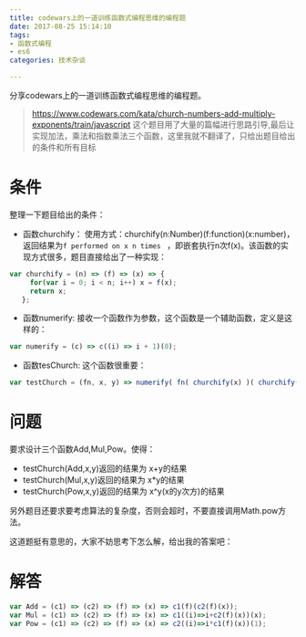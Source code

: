 ```yaml
---
title: codewars上的一道训练函数式编程思维的编程题
date: 2017-08-25 15:14:10
tags:
- 函数式编程
- es6
categories: 技术杂谈

---
```


分享codewars上的一道训练函数式编程思维的编程题。
> https://www.codewars.com/kata/church-numbers-add-multiply-exponents/train/javascript
这个题目用了大量的篇幅进行思路引导,最后让实现加法，乘法和指数乘法三个函数，这里我就不翻译了，只给出题目给出的条件和所有目标

<!--more-->

# 条件
整理一下题目给出的条件：

- 函数churchify：
使用方式：churchify(n:Number)(f:function)(x:number)，返回结果为`f performed on x n times ` ，即嵌套执行n次f(x)。该函数的实现方式很多，题目直接给出了一种实现：

 ```javascript
var churchify = (n) => (f) => (x) => {
      for(var i = 0; i < n; i++) x = f(x);
      return x;
    };
 ```
- 函数numerify:
 接收一个函数作为参数，这个函数是一个辅助函数，定义是这样的：

 ```javascript
 var numerify = (c) => c((i) => i + 1)(0);
 ```
- 函数tesChurch:
 这个函数很重要：

 ```javascript
 var testChurch = (fn, x, y) => numerify( fn( churchify(x) )( churchify(y) ) )
 ```

# 问题

要求设计三个函数Add,Mul,Pow。使得：

- testChurch(Add,x,y)返回的结果为 x+y的结果
- testChurch(Mul,x,y)返回的结果为 x*y的结果
- testChurch(Pow,x,y)返回的结果为 x^y(x的y次方)的结果

另外题目还要求要考虑算法的复杂度，否则会超时，不要直接调用Math.pow方法。

这道题挺有意思的，大家不妨思考下怎么解，给出我的答案吧：

# 解答

```javascript
var Add = (c1) => (c2) => (f) => (x) => c1(f)(c2(f)(x));
var Mul = (c1) => (c2) => (f) => (x) => c1((i)=>i+c2(f)(x))(x);
var Pow = (c1) => (c2) => (f) => (x) => c2((i)=>i*c1(f)(x))(1);
```